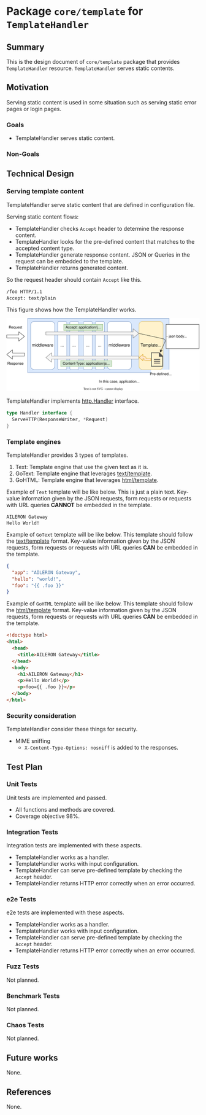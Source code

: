# Package `core/template` for `TemplateHandler`

## Summary

This is the design document of `core/template` package that provides `TemplateHandler` resource.
`TemplateHandler` serves static contents.

## Motivation

Serving static content is used in some situation such as serving static error pages or login pages.

### Goals

- TemplateHandler serves static content.

### Non-Goals

## Technical Design

### Serving template content

TemplateHandler serve static content that are defined in configuration file.

Serving static content flows:

- TemplateHandler checks `Accept` header to determine the response content.
- TemplateHandler looks for the pre-defined content that matches to the accepted content type.
- TemplateHandler generate response content. JSON or Queries in the request can be embedded to the template.
- TemplateHandler returns generated content.

So the request header should contain `Accept` like this.

```bash
/foo HTTP/1.1
Accept: text/plain
```

This figure shows how the TemplateHandler works.

![template-handler.svg](./img/template-handler.svg)

TemplateHandler implements [http.Handler](https://pkg.go.dev/net/http#Handler) interface.

```go
type Handler interface {
  ServeHTTP(ResponseWriter, *Request)
}
```

### Template engines

TemplateHandler provides 3 types of templates.

1. Text: Template engine that use the given text as it is.
2. GoText: Template engine that leverages [text/template](https://pkg.go.dev/text/template).
3. GoHTML: Template engine that leverages [html/template](https://pkg.go.dev/html/template).

Example of `Text` template will be like below.
This is just a plain text.
Key-value information given by the JSON requests, form requests or requests with URL queries **CANNOT** be embedded in the template.

```text
AILERON Gateway
Hello World!
```

Example of `GoText` template will be like below.
This template should follow the [text/template](https://pkg.go.dev/text/template) format.
Key-value information given by the JSON requests, form requests or requests with URL queries **CAN** be embedded in the template.

```json
{
  "app": "AILERON Gateway",
  "hello": "world!",
  "foo": "{{ .foo }}"
}
```

Example of `GoHTML` template will be like below.
This template should follow the [html/template](https://pkg.go.dev/html/template) format.
Key-value information given by the JSON requests, form requests or requests with URL queries **CAN** be embedded in the template.

```html
<!doctype html>
<html>
  <head>
    <title>AILERON Gateway</title>
  </head>
  <body>
    <h1>AILERON Gateway</h1>    
    <p>Hello World!</p>
    <p>foo={{ .foo }}</p>
  </body>
</html>
```

### Security consideration

TemplateHandler consider these things for security.

- MIME sniffing
    - `X-Content-Type-Options: nosniff` is added to the responses.

## Test Plan

### Unit Tests

Unit tests are implemented and passed.

- All functions and methods are covered.
- Coverage objective 98%.

### Integration Tests

Integration tests are implemented with these aspects.

- TemplateHandler works as a handler.
- TemplateHandler works with input configuration.
- TemplateHandler can serve pre-defined template by checking the `Accept` header.
- TemplateHandler returns HTTP error correctly when an error occurred.

### e2e Tests

e2e tests are implemented with these aspects.

- TemplateHandler works as a handler.
- TemplateHandler works with input configuration.
- TemplateHandler can serve pre-defined template by checking the `Accept` header.
- TemplateHandler returns HTTP error correctly when an error occurred.

### Fuzz Tests

Not planned.

### Benchmark Tests

Not planned.

### Chaos Tests

Not planned.

## Future works

None.

## References

None.
